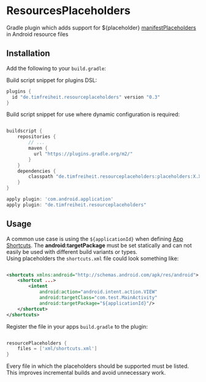 ResourcesPlaceholders
======

Gradle plugin which adds support for ${placeholder} [manifestPlaceholders](https://developer.android.com/studio/build/manifest-build-variables.html) in Android resource files   

Installation
------------

Add the following to your `build.gradle`:

Build script snippet for plugins DSL:
```gradle
plugins {
  id "de.timfreiheit.resourceplaceholders" version "0.3"
}
```

Build script snippet for use where dynamic configuration is required:
```gradle

buildscript {
    repositories {
        // ...
        maven {
          url "https://plugins.gradle.org/m2/"
        }
    }
    dependencies {
        classpath "de.timfreiheit.resourceplaceholders:placeholders:X.X.X"
    }
}

apply plugin: 'com.android.application'
apply plugin: "de.timfreiheit.resourceplaceholders"

```

Usage
------------

A common use case is using the ``` ${applicationId} ``` when defining [App Shortcuts](https://developer.android.com/preview/shortcuts.html).
The **android:targetPackage** must be set statically and can not easily be used with different build variants or types.  
Using placeholders the ``` shortcuts.xml ``` file could look something like:

```xml

<shortcuts xmlns:android="http://schemas.android.com/apk/res/android">
    <shortcut ...>
        <intent
            android:action="android.intent.action.VIEW"
            android:targetClass="com.test.MainActivity"
            android:targetPackage="${applicationId}"/>
    </shortcut>
</shortcuts>

```

Register the file in your apps ``` build.gradle ``` to the plugin:

```gradle

resourcePlaceholders {
    files = ['xml/shortcuts.xml']
}

```

Every file in which the placeholders should be supported must be listed.
This improves incremental builds and avoid unnecessary work.
